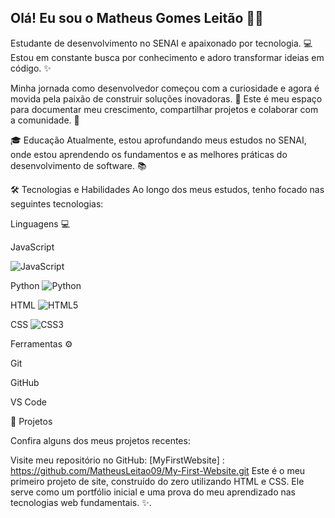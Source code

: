 ## Olá! Eu sou o Matheus Gomes Leitão 👋🌟

Estudante de desenvolvimento no SENAI e apaixonado por tecnologia. 💻 Estou em constante busca por conhecimento e adoro transformar ideias em código. ✨

Minha jornada como desenvolvedor começou com a curiosidade e agora é movida pela paixão de construir soluções inovadoras. 🚀 Este é meu espaço para documentar meu crescimento, compartilhar projetos e colaborar com a comunidade. 🤝

🎓 Educação
Atualmente, estou aprofundando meus estudos no SENAI, onde estou aprendendo os fundamentos e as melhores práticas do desenvolvimento de software. 📚

🛠️ Tecnologias e Habilidades
Ao longo dos meus estudos, tenho focado nas seguintes tecnologias:

Linguagens 💻

JavaScript

![JavaScript](https://img.shields.io/badge/JavaScript-F7DF1E?style=for-the-badge&logo=javascript&logoColor=black)

Python
![Python](https://img.shields.io/badge/Python-3776AB?style=for-the-badge&logo=python&logoColor=white)

HTML
![HTML5](https://img.shields.io/badge/HTML5-E34F26?style=for-the-badge&logo=html5&logoColor=white)

CSS
![CSS3](https://img.shields.io/badge/CSS3-1572B6?style=for-the-badge&logo=css3&logoColor=white)

Ferramentas ⚙️

Git

GitHub

VS Code



🚀 Projetos

Confira alguns dos meus projetos recentes:

Visite meu repositório no GitHub: [MyFirstWebsite] : https://github.com/MatheusLeitao09/My-First-Website.git Este é o meu primeiro projeto de site, construído do zero utilizando HTML e CSS. Ele serve como um portfólio inicial e uma prova do meu aprendizado nas tecnologias web fundamentais. ✨.









